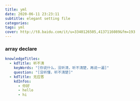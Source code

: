 ```yaml
---
title: yml
date: 2020-06-11 23:23:11
subtitle: elegant setting file
categories:
tags: yml
cover: http://t8.baidu.com/it/u=3340126505,4137116089&fm=193
---
```

### array declare
```yaml
knowledgeTitles:
  - kdTitle: 听不清
    keyWords: "[你说什么，没听清，听不清楚，再说一遍]"
    question: "[没听懂，听不清楚]"
  - kdTitle: 无应答
    kdInfos:
      - 你好
      - hello
      - hi
```
